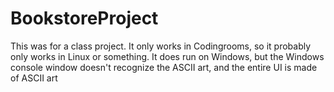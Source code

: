 # BookstoreProject
This was for a class project. It only works in Codingrooms, so it probably only works in Linux or something. It does run on Windows, but the Windows console window doesn't recognize the ASCII art, and the entire UI is made of ASCII art
